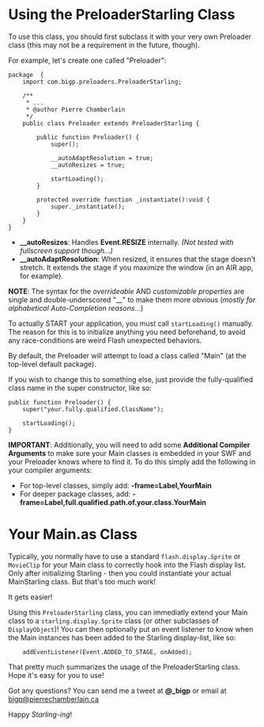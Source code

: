 Using the PreloaderStarling Class
======================

To use this class, you should first subclass it with your very own Preloader class (this may not be a requirement in the future, though).

For example, let's create one called "Preloader":


	package  {
		import com.bigp.preloaders.PreloaderStarling;
	
		/**
		 * ...
		 * @author Pierre Chamberlain
		 */
		public class Preloader extends PreloaderStarling {
			
			public function Preloader() {
				super();
				
				__autoAdaptResolution = true;
				__autoResizes = true;
				
				startLoading();
			}
			
			protected override function _instantiate():void {
				super._instantiate();
			}
		}
	}

 * **__autoResizes**: Handles **Event.RESIZE** internally. *(Not tested with fullscreen support though...)*
 * **__autoAdaptResolution**: When resized, it ensures that the stage doesn't stretch. It extends the stage if you maximize the window (in an AIR app, for example).

**NOTE**: The syntax for the *overrideable* AND *customizable properties* are single and double-underscored "__" to make them more obvious (*mostly for alphabetical Auto-Completion reasons...*)

To actually START your application, you must call `startLoading()` manually. The reason for this is to initialize anything you need beforehand, to avoid any race-conditions are weird Flash unexpected behaviors.

By default, the Preloader will attempt to load a class called "Main" (at the top-level default package).

If you wish to change this to something else, just provide the fully-qualified class name in the super constructor, like so:

	public function Preloader() {
		super("your.fully.qualified.ClassName");
		
		startLoading();
	}

**IMPORTANT**: Additionally, you will need to add some **Additional Compiler Arguments** to make sure your Main classes is embedded in your SWF and your Preloader knows where to find it. To do this simply add the following in your compiler arguments:

 * For top-level classes, simply add: **-frame=Label,YourMain**
 * For deeper package classes, add: **-frame=Label,full.qualified.path.of.your.class.YourMain**
 
 
 Your Main.as Class
===========
 
Typically, you normally have to use a standard `flash.display.Sprite` or `MovieClip` for your Main class to correctly hook into the Flash display list. Only after initializing Starling - then you could instantiate your actual MainStarling class. But that's too much work!

It gets easier!

Using this `PreloaderStarling` class, you can immediatly extend your Main class to a `starling.display.Sprite` class (or other subclasses of `DisplayObject`)! You can then optionally put an event listener to know when the Main instances has been added to the Starling display-list, like so:

		addEventListener(Event.ADDED_TO_STAGE, onAdded);
	
 That pretty much summarizes the usage of the PreloaderStarling class. Hope it's easy for you to use!
 
 Got any questions? You can send me a tweet at **@_bigp** or email at [bigp@pierrechamberlain.ca](mailto:bigp@pierrechamberlain.ca)
 
 Happy *Starling-ing*!
 
